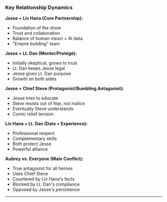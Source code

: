 ### Key Relationship Dynamics

**Jesse + Liv Hana (Core Partnership):**

- Foundation of the show
- Trust and collaboration
- Balance of human vision + AI data
- "Empire building" team

**Jesse + Lt. Dan (Mentor/Protégé):**

- Initially skeptical, grows to trust
- Lt. Dan keeps Jesse legal
- Jesse gives Lt. Dan purpose
- Growth on both sides

**Jesse + Chief Steve (Protagonist/Bumbling Antagonist):**

- Jesse tries to educate
- Steve resists out of fear, not malice
- Eventually Steve understands
- Comic relief tension

**Liv Hana + Lt. Dan (Data + Experience):**

- Professional respect
- Complementary skills
- Both protect Jesse
- Powerful alliance

**Aubrey vs. Everyone (Main Conflict):**

- True antagonist for all heroes
- Uses Chief Steve
- Countered by Liv Hana's facts
- Blocked by Lt. Dan's compliance
- Opposed by Jesse's persistence

---
